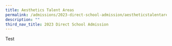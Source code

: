 ```yaml
---
title: Aesthetics Talent Areas
permalink: /admissions/2023-direct-school-admission/aestheticstalentareas/
description: ""
third_nav_title: 2023 Direct School Admission
---
```

Test